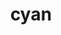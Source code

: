 ---
category: 4-letters
denotation: null
name: cyan
reference_link: https://www.etymonline.com/word/cyan
root_language: null
root_name: null
title: cyan
type: free
word_sums:
- respelling: cyan
  sum: 'Cyan + '
---